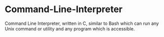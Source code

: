 # Command-Line-Interpreter
Command Line Interpreter, written in C, similar to Bash which can run any Unix command or utility and any program which is accessible.
